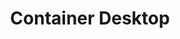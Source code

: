---
codehost: https://github.com/https://github.com/iongion/container-desktop
logohandle: container-desktop
sort: containerdesktop
title: Container Desktop
website: https://container-desktop.com/
---